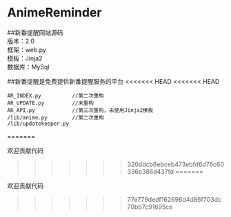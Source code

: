 AnimeReminder
=============

##新番提醒网站源码   
版本：2.0   
框架：web.py   
模板：Jinja2   
数据库：MySql

##新番提醒是免费提供新番提醒服务的平台
<<<<<<< HEAD
<<<<<<< HEAD

    AR_INDEX.py          //第二次重构    
    AR_UPDATE.py         //未重构   
    AR_API.py            //第三次重构，未使用Jinja2模板  
    /lib/anime.py        //第二次重构   
    /lib/updatekeeper.py

=======
    
欢迎贡献代码
>>>>>>> 320ddcb6ebceb473ebfd6d76c60336e386d437fd
=======
    
欢迎贡献代码
 
>>>>>>> 77e779dedf162696d4d86f703dc70bb7c91695ce
